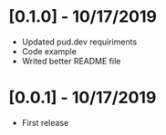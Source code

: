# [0.1.0] - 10/17/2019

- Updated pud.dev requiriments
- Code example
- Writed better README file

# [0.0.1] - 10/17/2019

- First release
